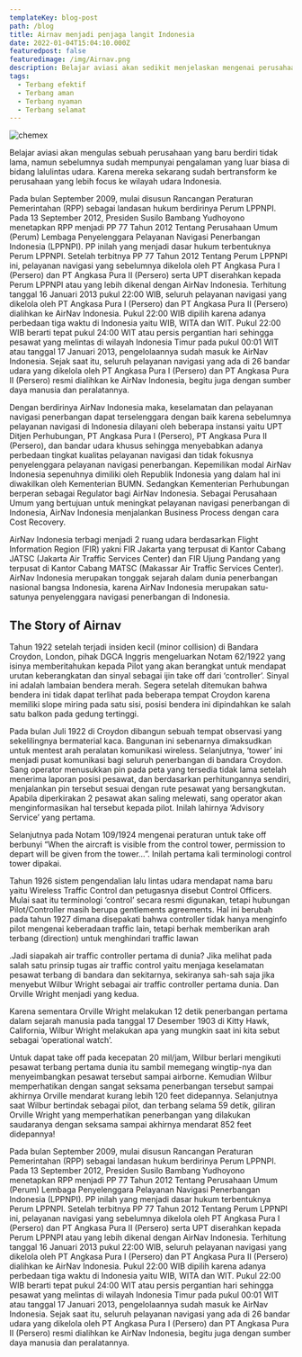 ```yaml
---
templateKey: blog-post
path: /blog
title: Airnav menjadi penjaga langit Indonesia
date: 2022-01-04T15:04:10.000Z
featuredpost: false
featuredimage: /img/Airnav.png
description: Belajar aviasi akan sedikit menjelaskan mengenai perusahaan yang sangat profesional dan di isi oleh orang-orang yang mempunyai integritas tinggi. Ada 2 (Dua) hal yang melahirkan ide untuk membentuk pengelola tunggal pelayanan navigasi :Tugas rangkap yang diemban oleh PT Angkasa Pura I (Persero) dan PT Angkasa Pura II (Persero). Lembaga ini selain bertugas mengelola sektor darat dalam hal ini Bandar udara dengan segala tugas turunannya, juga bertanggung jawab mengelola navigasi penerbangan.Audit International Civil Aviation Organization (ICAO) terhadap penerbangan di Indonesia. Dari audit yang dilakukan ICAO yaitu ICAO USOAP (Universal Safety Oversight Audit Program and Safety Performance) pada tahun 2005 dan tahun 2007, ICAO menyimpulkan bahwa penerbangan di Indonesia tidak memenuhi syarat minimum requirement dari International Safety Standard sesuai regulasi ICAO. Kemudian direkomendasikan agar Indonesia membentuk badan atau lembaga yang khusus menangani pelayanan navigasi penerbangan.
tags:
  - Terbang efektif
  - Terbang aman
  - Terbang nyaman
  - Terbang selamat
---
```

![chemex](/img/Airnav.png)

Belajar aviasi akan mengulas sebuah perusahaan yang baru berdiri tidak lama, namun sebelumnya sudah mempunyai pengalaman yang luar biasa di bidang lalulintas udara. Karena mereka sekarang sudah bertransform ke perusahaan yang lebih focus ke wilayah udara Indonesia.

Pada bulan September 2009, mulai disusun Rancangan Peraturan Pemerintahan (RPP) sebagai landasan hukum berdirinya Perum LPPNPI. Pada 13 September 2012, Presiden Susilo Bambang Yudhoyono menetapkan RPP menjadi PP 77 Tahun 2012 Tentang Perusahaan Umum (Perum) Lembaga Penyelenggara Pelayanan Navigasi Penerbangan Indonesia (LPPNPI). PP inilah yang menjadi dasar hukum terbentuknya Perum LPPNPI. Setelah terbitnya PP 77 Tahun 2012 Tentang Perum LPPNPI ini, pelayanan navigasi yang sebelumnya dikelola oleh PT Angkasa Pura I (Persero) dan PT Angkasa Pura II (Persero) serta UPT diserahkan kepada Perum LPPNPI atau yang lebih dikenal dengan AirNav Indonesia. Terhitung tanggal 16 Januari 2013 pukul 22:00 WIB, seluruh pelayanan navigasi yang dikelola oleh PT Angkasa Pura I (Persero) dan PT Angkasa Pura II (Persero) dialihkan ke AirNav Indonesia. Pukul 22:00 WIB dipilih karena adanya perbedaan tiga waktu di Indonesia yaitu WIB, WITA dan WIT. Pukul 22:00 WIB berarti tepat pukul 24:00 WIT atau persis pergantian hari sehingga pesawat yang melintas di wilayah Indonesia Timur pada pukul 00:01 WIT atau tanggal 17 Januari 2013, pengelolaannya sudah masuk ke AirNav Indonesia. Sejak saat itu, seluruh pelayanan navigasi yang ada di 26 bandar udara yang dikelola oleh PT Angkasa Pura I (Persero) dan PT Angkasa Pura II (Persero) resmi dialihkan ke AirNav Indonesia, begitu juga dengan sumber daya manusia dan peralatannya.

Dengan berdirinya AirNav Indonesia maka, keselamatan dan pelayanan navigasi penerbangan dapat terselenggara dengan baik karena sebelumnya pelayanan navigasi di Indonesia dilayani oleh beberapa instansi yaitu UPT Ditjen Perhubungan, PT Angkasa Pura I (Persero), PT Angkasa Pura II (Persero), dan bandar udara khusus sehingga menyebabkan adanya perbedaan tingkat kualitas pelayanan navigasi dan tidak fokusnya penyelenggara pelayanan navigasi penerbangan. Kepemilikan modal AirNav Indonesia sepenuhnya dimiliki oleh Republik Indonesia yang dalam hal ini diwakilkan oleh Kementerian BUMN. Sedangkan Kementerian Perhubungan berperan sebagai Regulator bagi AirNav Indonesia. Sebagai Perusahaan Umum yang bertujuan untuk meningkat pelayanan navigasi penerbangan di Indonesia, AirNav Indonesia menjalankan Business Process dengan cara Cost Recovery.

AirNav Indonesia terbagi menjadi 2 ruang udara berdasarkan Flight Information Region (FIR) yakni FIR Jakarta yang terpusat di Kantor Cabang JATSC (Jakarta Air Traffic Services Center) dan FIR Ujung Pandang yang terpusat di Kantor Cabang MATSC (Makassar Air Traffic Services Center). AirNav Indonesia merupakan tonggak sejarah dalam dunia penerbangan nasional bangsa Indonesia, karena AirNav Indonesia merupakan satu-satunya penyelenggara navigasi penerbangan di Indonesia.

## The Story of Airnav

Tahun 1922 setelah terjadi insiden kecil (minor collision) di Bandara Croydon, London, pihak DGCA Inggris mengeluarkan Notam 62/1922 yang isinya memberitahukan kepada Pilot yang akan berangkat untuk mendapat urutan keberangkatan dan sinyal sebagai ijin take off dari ‘controller’. Sinyal ini adalah lambaian bendera merah. Segera setelah ditemukan bahwa bendera ini tidak dapat terlihat pada beberapa tempat Croydon karena memiliki slope miring pada satu sisi, posisi bendera ini dipindahkan ke salah satu balkon pada gedung tertinggi.

Pada bulan Juli 1922 di Croydon dibangun sebuah tempat observasi yang sekelilingnya bermaterial kaca. Bangunan ini sebenarnya dimaksudkan untuk mentest arah peralatan komunikasi wireless. Selanjutnya, ‘tower’ ini menjadi pusat komunikasi bagi seluruh penerbangan di bandara Croydon. Sang operator menusukkan pin pada peta yang tersedia tidak lama setelah menerima laporan posisi pesawat, dan berdasarkan perhitungannya sendiri, menjalankan pin tersebut sesuai dengan rute pesawat yang bersangkutan. Apabila diperkirakan 2 pesawat akan saling melewati, sang operator akan menginformasikan hal tersebut kepada pilot. Inilah lahirnya ‘Advisory Service’ yang pertama.

Selanjutnya pada Notam 109/1924 mengenai peraturan untuk take off berbunyi “When the aircraft is visible from the control tower, permission to depart will be given from the tower…”. Inilah pertama kali terminologi control tower dipakai.

Tahun 1926 sistem pengendalian lalu lintas udara mendapat nama baru yaitu Wireless Traffic Control dan petugasnya disebut Control Officers. Mulai saat itu terminologi ‘control’ secara resmi digunakan, tetapi hubungan Pilot/Controller masih berupa gentlements agreements. Hal ini berubah pada tahun 1927 dimana disepakati bahwa controller tidak hanya menginfo pilot mengenai keberadaan traffic lain, tetapi berhak memberikan arah terbang (direction) untuk menghindari traffic lawan

.Jadi siapakah air traffic controller pertama di dunia? Jika melihat pada salah satu prinsip tugas air traffic control yaitu menjaga keselamatan pesawat terbang di bandara dan sekitarnya, sekiranya sah-sah saja jika menyebut Wilbur Wright sebagai air traffic controller pertama dunia. Dan Orville Wright menjadi yang kedua.

Karena sementara Orville Wright melakukan 12 detik penerbangan pertama dalam sejarah manusia pada tanggal 17 Desember 1903 di Kitty Hawk, California, Wilbur Wright melakukan apa yang mungkin saat ini kita sebut sebagai ‘operational watch’.

Untuk dapat take off pada kecepatan 20 mil/jam, Wilbur berlari mengikuti pesawat terbang pertama dunia itu sambil memegang wingtip-nya dan menyeimbangkan pesawat tersebut sampai airborne. Kemudian Wilbur memperhatikan dengan sangat seksama penerbangan tersebut sampai akhirnya Orville mendarat kurang lebih 120 feet didepannya. Selanjutnya saat Wilbur bertindak sebagai pilot, dan terbang selama 59 detik, giliran Orville Wright yang memperhatikan penerbangan yang dilakukan saudaranya dengan seksama sampai akhirnya mendarat 852 feet didepannya!

Pada bulan September 2009, mulai disusun Rancangan Peraturan Pemerintahan (RPP) sebagai landasan hukum berdirinya Perum LPPNPI. Pada 13 September 2012, Presiden Susilo Bambang Yudhoyono menetapkan RPP menjadi PP 77 Tahun 2012 Tentang Perusahaan Umum (Perum) Lembaga Penyelenggara Pelayanan Navigasi Penerbangan Indonesia (LPPNPI). PP inilah yang menjadi dasar hukum terbentuknya Perum LPPNPI. Setelah terbitnya PP 77 Tahun 2012 Tentang Perum LPPNPI ini, pelayanan navigasi yang sebelumnya dikelola oleh PT Angkasa Pura I (Persero) dan PT Angkasa Pura II (Persero) serta UPT diserahkan kepada Perum LPPNPI atau yang lebih dikenal dengan AirNav Indonesia. Terhitung tanggal 16 Januari 2013 pukul 22:00 WIB, seluruh pelayanan navigasi yang dikelola oleh PT Angkasa Pura I (Persero) dan PT Angkasa Pura II (Persero) dialihkan ke AirNav Indonesia. Pukul 22:00 WIB dipilih karena adanya perbedaan tiga waktu di Indonesia yaitu WIB, WITA dan WIT. Pukul 22:00 WIB berarti tepat pukul 24:00 WIT atau persis pergantian hari sehingga pesawat yang melintas di wilayah Indonesia Timur pada pukul 00:01 WIT atau tanggal 17 Januari 2013, pengelolaannya sudah masuk ke AirNav Indonesia. Sejak saat itu, seluruh pelayanan navigasi yang ada di 26 bandar udara yang dikelola oleh PT Angkasa Pura I (Persero) dan PT Angkasa Pura II (Persero) resmi dialihkan ke AirNav Indonesia, begitu juga dengan sumber daya manusia dan peralatannya.
